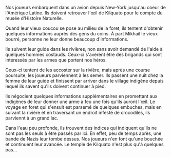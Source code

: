 Nos joueurs embarquent dans un avion depuis New-York jusqu'au coeur de
l'Amérique Latine. Ils doivent retrouver l'œil de Kilquato pour le compte du
musée d'Histoire Naturelle.

Quand leur vieux coucou se pose au milieu de la foret, ils tentent d'obtenir
quelques informations auprès des gens du coins. À part Mikhail le vieux bourré,
personne ne leur donne beaucoup d'informations.

Ils suivent leur guide dans les rivières, non sans avoir demandé de l'aide
à quelques hommes costauds. Ceux-ci s'averent être des brigands qui sont
intéressés par les armes que portent nos héros.

Ceux-ci tentent de les accoster sur la rivière, mais après une course poursuite,
les joueurs parviennent à les semer. Ils passent une nuit chez la femme de leur
guide et finissent par arriver dans le village indigène depuis lequel ils savent
qu'ils doivent continuer à pied.

Ils négocient quelques informations supplémentaires en promettant aux indigènes
de leur donner une arme à feu une fois qu'ils auront l'œil. Le voyage en foret
qui s'ensuit est parsemé de quelques embuches, mais en suivant la rivière et en
traversant un endroit infesté de crocodiles, ils parviennt à un grand lac.

Dans l'eau peu profonde, ils trouvent des indices qui indiquent qu'ils ne sont
pas les seuls à être passés par ici. En effet, peu de temps après, une bande de
Nazis leur tombe dessus. Nos joueurs n'en font qu'une bouchée et continuent leur
avancée. Le temple de Kilquato n'est plus qu'à quelques pas...
